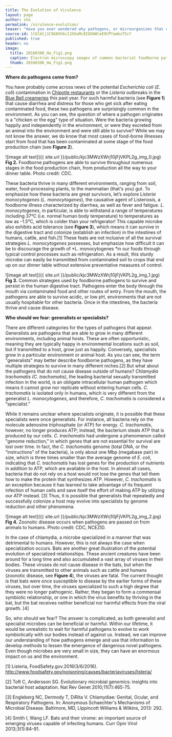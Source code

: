```yaml
---
title: The Evolution of Virulence
layout: page
author: sha
permalink: /virulence-evolution/
teaser: "Have you ever wondered why pathogens, or microorganisms that cause disease, exist? Why do these microbes choose to attack our bodies? What is fascinating is that pathogenic microbes are typically not—at least initially—looking for their next target. Instead, these microbes are generally just really good survivors."
source-id: 1lGlbCj1C9G8Vh6cIJXXuMc8IOXUWleE9CPYambsTScY
published: true
header: no
image:
  title: 20160306_Ha_Fig1.png
  caption: Electron microscopy images of common bacterial foodborne pathogens.
  thumb: 20160306_Ha_Fig1.png
---
```

**Where do pathogens come from?**

You have probably come across news of the potential *Escherichia coli* (*E. coli*) contamination in [Chipotle restaurants](http://www.fda.gov/Food/RecallsOutbreaksEmergencies/Outbreaks/ucm470410.htm) or the *Listeria* outbreaks in the [Blue Bell creameries](http://www.cdc.gov/listeria/outbreaks/ice-cream-03-15/index.html) this past year. For such harmful bacteria (see **Figure 1**) that cause diarrhea and distress for those who get sick after eating contaminated food, these two pathogens are surprisingly common in the environment. As you can see, the question of where a pathogen originates is a "chicken or the egg" type of situation. Were the bacteria growing happily and independently in the environment, or were they excreted from an animal into the environment and were still able to survive? While we may not know the answer, we do know that most cases of food-borne illnesses start from food that has been contaminated at some stage of the food production chain (see **Figure 2**).

![image alt text]({{ site.url }}/public/kjc3MWzXWrj10jFjVKPL2g_img_0.jpg)
**Fig 2.** Foodborne pathogens are able to survive throughout numerous stages in the food production chain, from production all the way to your dinner table. Photo credit: CDC.

These bacteria thrive in many different environments, ranging from soil, water, food-processing plants, to the mammalian (that's you) gut. To emphasize how these bacteria are great survivors, let’s explore *Listeria monocytogenes* (*L. monocytogenes*), the causative agent of Listeriosis, a foodborne illness characterized by diarrhea, as well as fever and fatigue. *L. monocytogenes*, in particular, is able to withstand a range of temperatures including 37°C (i.e. normal human body temperature) to temperatures as low as -1.5°C, which is colder than your refrigerator!  This capable microbe also exhibits acid tolerance (see **Figure 3**), which means it can survive in the digestive tract and colonize (establish an infection) in the intestines of humans, cattle, and fish.[1] These feats are not inclusive of all the survival strategies *L. monocytogenes* possesses, but emphasize how difficult it can be to discourage the growth of *L. monocytogenes *in our foods through typical control processes such as refrigeration. As a result, this sturdy microbe can easily be transmitted from contaminated soil to crops that end up on our dinner table without extensive preventative measures of control. 

![image alt text]({{ site.url }}/public/kjc3MWzXWrj10jFjVKPL2g_img_1.jpg)
**Fig 3.** Common strategies used by foodborne pathogens to survive and persist in the human digestive tract. Pathogens enter the body through the mouth via contaminated food and other routes of entry. From the mouth, the pathogens are able to survive acidic, or low pH, environments that are not usually hospitable for other bacteria. Once in the intestines, the bacteria thrive and cause disease.

**Who should we fear: generalists or specialists?**

There are different categories for the types of pathogens that appear. Generalists are pathogens that are able to grow in many different environments, including animal hosts. These are often opportunistic, meaning they are typically happy in environmental locations such as soil, but if transmitted to a host, grow just as happily. Conversely, specialists grow in a particular environment or animal host. As you can see, the term "generalists" may better describe foodborne pathogens, as they have multiple strategies to survive in many different niches.[2] But what about the pathogens that do not cause disease outside of humans? *Chlamydia trachomatis (C. trachomatis)*, the leading bacterial sexually transmitted infection in the world, is an obligate intracellular human pathogen which means it cannot grow nor replicate without entering human cells. *C. trachomatis* is isolated only in humans, which is very different from the generalist *L. monocytogenes*, and therefore, *C. trachomatis* is considered a “specialist.”

While it remains unclear where specialists originate, it is possible that these specialists were once generalists. For instance, all bacteria rely on the molecule adenosine triphosphate (or ATP) for energy. *C. trachomatis*, however, no longer produces ATP; instead, the bacterium steals ATP that is produced by our cells. *C. trachomatis* had undergone a phenomenon called "genome reduction," in which genes that are not essential for survival  are lost over time. In fact, the *C. trachomatis* genome (total DNA, or the “instructions” of the bacteria), is only about one Mbp (megabase pair) in size, which is three times smaller than the average genome of *E. coli*, indicating that *C. trachomatis* has lost genes for the production of nutrients in addition to  ATP, which are available in the host. In almost all cases, bacteria that do not rely on a host would not lose the genes that tell them how to make the protein that synthesizes ATP. However, *C. trachomatis* is an exception because it has learned to take advantage of its frequent infection of human cells and save itself the effort of making ATP by utilizing our ATP instead. [3] Thus, it is possible that generalists that repeatedly and successfully colonize a host may evolve into specialists by genome reduction and other phenomena. 

![image alt text]({{ site.url }}/public/kjc3MWzXWrj10jFjVKPL2g_img_2.jpg)
**Fig 4.** Zoonotic disease occurs when pathogens are passed on from animals to humans. Photo credit: CDC, NCEZID.

In the case of chlamydia, a microbe specialized in a manner that was detrimental to humans. However, this is not always the case when specialization occurs. Bats are another great illustration of the potential evolution of specialized relationships. These ancient creatures have been around for a long time and also accumulated a vast array of viruses in their bodies. These viruses do not cause disease in the bats, but when the viruses are transmitted to other animals such as cattle and humans (zoonotic disease, see **Figure 4**), the viruses are fatal. The current thought is that bats were once susceptible to disease by the earlier forms of these viruses, but over time, the viruses specialized to such a high degree that they were no longer pathogenic. Rather, they began to form a commensal symbiotic relationship, or one in which the virus benefits by thriving in the bat, but the bat receives neither beneficial nor harmful effects from the viral growth. [4]

So, who should we fear? The answer is complicated, as both generalist and specialist microbes can be beneficial or harmful. Within our lifetime, it would be unrealistic to wait for harmful pathogens to evolve to work symbiotically with our bodies instead of against us. Instead, we can improve our understanding of how pathogens emerge and use that information to develop methods to lessen the emergence of dangerous novel pathogens. Even though microbes are very small in size, they can have an enormous impact on us and the environment. 

[1] Listeria, FoodSafety.gov.2016(3/6/2016). http://www.foodsafety.gov/poisoning/causes/bacteriaviruses/listeria/

[2] Toft C, Andersson SG. Evolutionary microbial genomics: insights into bacterial host adaptation. Nat Rev Genet 2010;11(7):465-75.

[3] Engleberg NC, Dermody T, DiRita V. Chlamydiae: Genital, Ocular, and Respiratory Pathogens. In: Anonymous Schaechter's Mechanisms of Microbial Disease. Baltimore, MD, LIppincott Williams & Wilkins, 2013: 292.

[4] Smith I, Wang LF. Bats and their virome: an important source of emerging viruses capable of infecting humans. Curr Opin Virol 2013;3(1):84-91.

 

